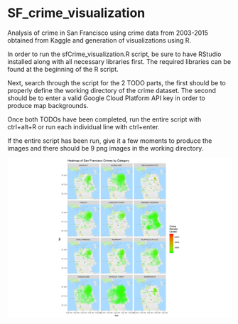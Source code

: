 # SF_crime_visualization
Analysis of crime in San Francisco using crime data from 2003-2015 obtained from Kaggle and generation of visualizations using R.

In order to run the sfCrime_visualization.R script, be sure to have RStudio installed along with all necessary libraries first. The required libraries can be found at the beginning of the R script.

Next, search through the script for the 2 TODO parts, the first should be to properly define the working directory of the crime dataset. The second should be to enter a valid Google Cloud Platform API key in order to produce map backgrounds.

Once both TODOs have been completed, run the entire script with ctrl+alt+R or run each individual line with ctrl+enter.

If the entire script has been run, give it a few moments to produce the images and there should be 9 png images in the working directory.

![alt text](https://github.com/tartarsause/SF_crime_visualization/blob/master/Heatmap_Crimes.png?raw=true)

